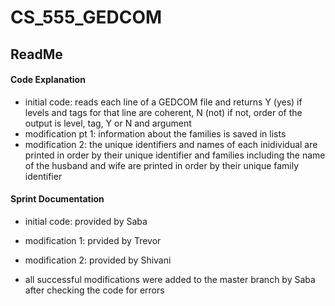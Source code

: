 # CS_555_GEDCOM

## ReadMe

#### Code Explanation

- initial code: reads each line of a GEDCOM file and returns Y (yes) if levels and tags for that line are coherent, N (not) if not,
  order of the output is level, tag, Y or N and argument
- modification pt 1: information about the families is saved in lists
- modification 2: the unique identifiers and names of each inidividual are printed in order by their unique identifier and families including
  the name of the husband and wife are printed in order by their unique family identifier

#### Sprint Documentation

- initial code: provided by Saba
- modification 1: prvided by Trevor
- modification 2: provided by Shivani

- all successful modifications were added to the master branch by Saba after checking the code for errors
